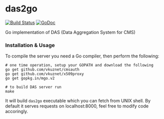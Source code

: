das2go
======

[![Build Status](https://travis-ci.org/vkuznet/das2go.svg?branch=master)](https://travis-ci.org/vkuznet/das2go)
[![GoDoc](https://godoc.org/github.com/vkuznet/das2go?status.svg)](https://godoc.org/github.com/vkuznet/das2go)

Go implementation of DAS (Data Aggregation System for CMS)

### Installation & Usage

To compile the server you need a Go compiler, then perform the following:

```
# one time operation, setup your GOPATH and download the following
go get github.com/vkuznet/cmsauth
go get github.com/vkuznet/x509proxy
go get gopkg.in/mgo.v2

# to build DAS server run
make
```

It will build ```das2go``` executable which you can fetch from UNIX shell.
By default it serves requests on localhost:8000,
feel free to modify code accoringly.
